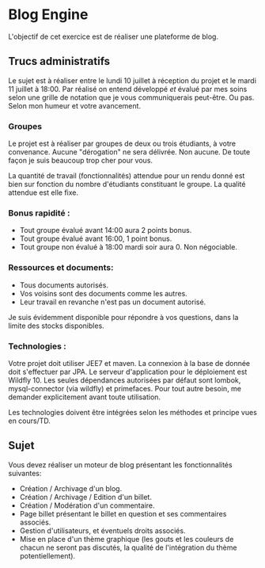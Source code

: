 # Blog Engine

L'objectif de cet exercice est de réaliser une plateforme de blog.

## Trucs administratifs

Le sujet est à réaliser entre le lundi 10 juillet à réception du projet et le mardi 11 juillet à 18:00. Par réalisé on entend développé *et* évalué par mes soins selon une grille de notation que je vous communiquerais peut-être. Ou pas. Selon mon humeur et votre avancement.

### Groupes

Le projet est à réaliser par groupes de deux ou trois étudiants, à votre convenance. Aucune "dérogation" ne sera délivrée. Non aucune. De toute façon je suis beaucoup trop cher pour vous.

La quantité de travail (fonctionnalités) attendue pour un rendu donné est bien sur fonction du nombre d'étudiants constituant le groupe. La qualité attendue est elle fixe.

### Bonus rapidité :

* Tout groupe évalué avant 14:00 aura 2 points bonus.
* Tout groupe évalué avant 16:00, 1 point bonus.
* Tout groupe non évalué à 18:00 mardi soir aura 0. Non négociable.

### Ressources et documents:

* Tous documents autorisés.
* Vos voisins sont des documents comme les autres.
* Leur travail en revanche n'est pas un document autorisé.

Je suis évidemment disponible pour répondre à vos questions, dans la limite des stocks disponibles.


### Technologies :

Votre projet doit utiliser JEE7 et maven. La connexion à la base de donnée doit s'effectuer par JPA. Le serveur d'application pour le déploiement est Wildfly 10.
Les seules dépendances autorisées par défaut sont lombok, mysql-connector (via wildfly) et primefaces. Pour tout autre besoin, me demander explicitement avant toute utilisation.

Les technologies doivent être intégrées selon les méthodes et principe vues en cours/TD.

## Sujet

Vous devez réaliser un moteur de blog présentant les fonctionnalités suivantes:

* Création / Archivage d'un blog.
* Création / Archivage / Edition d'un billet.
* Création / Modération d'un commentaire.
* Page billet présentant le billet en question et ses commentaires associés.
* Gestion d'utilisateurs, et éventuels droits associés.
* Mise en place d'un thème graphique (les gouts et les couleurs de chacun ne seront pas discutés, la qualité de l'intégration du thème potentiellement).

